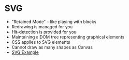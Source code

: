 # SVG

 * "Retained Mode" - like playing with blocks
 * Redrawing is managed for you
 * Hit-detection is provided for you
 * Maintaining a DOM tree representing graphical elements
 * CSS applies to SVG elements
 * Cannot draw as many shapes as Canvas
 * [SVG Example](examples/ide.html#svg)

